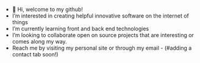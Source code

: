 - 👋 Hi, welcome to my github!
-  I’m interested in creating helpful innovative software on the internet of things
-  I’m currently learning front and back end technologies
-  I’m looking to collaborate open on source projects that are interesting or comes along my way.
-  Reach me by visiting my personal site or through my email - (#adding a contact tab soon!)

<!---
caesarc6/caesarc6 is a ✨ special ✨ repository because its `README.md` (this file) appears on your GitHub profile.
You can click the Preview link to take a look at your changes.
--->
